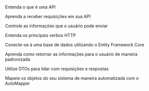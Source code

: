Entenda o que é uma API

Aprenda a receber requisições em sua API

Controle as informações que o usuário pode enviar

Entenda os principais verbos HTTP

Conecte-se à uma base de dados utilizando o Entity Framework Core

Aprenda como retornar as informações para o usuário de maneira padronizada

Utilize DTOs para lidar com requisições e respostas

Mapeie os objetos do seu sistema de maneira automatizada com o AutoMapper
